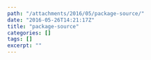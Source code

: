 ```yaml
---
path: "/attachments/2016/05/package-source/"
date: "2016-05-26T14:21:17Z"
title: "package-source"
categories: []
tags: []
excerpt: ""
---
```


